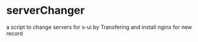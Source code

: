 # serverChanger
a script to change servers for x-ui by Transfering and install nginx for new record
